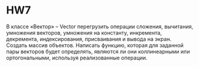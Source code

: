 # HW7
В классе «Вектор» – Vector перегрузить операции сложения, вычитания, умножения векторов,  умножения  на  константу,  инкремента,  декремента,  индексирования, присваивания и вывода на экран. Создать массив объектов. Написать функцию, которая 
для заданной пары векторов будет определять, являются ли они коллинеарными или ортогональными, используя реализованные операции.
